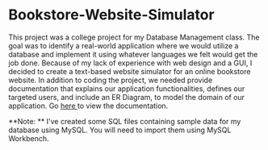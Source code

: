 # Bookstore-Website-Simulator




This project was a college project for my Database Management class. The goal was to identify a real-world application where we would utilize a database and implement it using whatever languages we felt would get the job done.  Because of my lack of experience with web design and a GUI, I decided to create a text-based website simulator for an online bookstore website. In addition to coding the project, we needed provide documentation that explains our application functionalities, defines our targeted users, and include an ER Diagram, to model the domain of our application. Go  [here ](https://drive.google.com/a/bu.edu/file/d/0B_Mzb0tpEYLWWHdMaTlrOEI0bms/view?usp=sharing) to view the documentation. 

**Note: ** I've created some SQL files containing sample data for my database using MySQL. You will need to import them using MySQL Workbench. 





